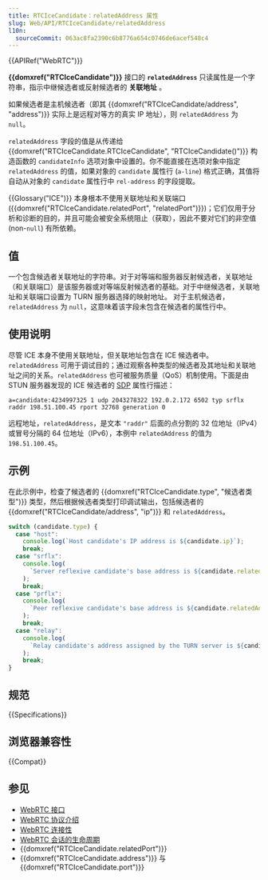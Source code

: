 ```yaml
---
title: RTCIceCandidate：relatedAddress 属性
slug: Web/API/RTCIceCandidate/relatedAddress
l10n:
  sourceCommit: 063ac8fa2390c6b8776a654c0746de6acef548c4
---
```


{{APIRef("WebRTC")}}

**{{domxref("RTCIceCandidate")}}** 接口的 **`relatedAddress`** 只读属性是一个字符串，指示中继候选者或反射候选者的 **关联地址** 。

如果候选者是主机候选者（即其 {{domxref("RTCIceCandidate/address", "address")}} 实际上是远程对等方的真实 IP 地址），则 `relatedAddress` 为 `null`。

`relatedAddress` 字段的值是从传递给 {{domxref("RTCIceCandidate.RTCIceCandidate", "RTCIceCandidate()")}} 构造函数的 `candidateInfo` 选项对象中设置的。你不能直接在选项对象中指定 `relatedAddress` 的值，如果对象的 `candidate` 属性行 (`a-line`) 格式正确，其值将自动从对象的 `candidate` 属性行中 `rel-address` 的字段提取。

{{Glossary("ICE")}} 本身根本不使用关联地址和关联端口 ({{domxref("RTCIceCandidate.relatedPort", "relatedPort")}})；它们仅用于分析和诊断的目的，并且可能会被安全系统阻止（获取），因此不要对它们的非空值 (non-`null`) 有所依赖。

## 值

一个包含候选者关联地址的字符串。对于对等端和服务器反射候选者，关联地址（和关联端口）是该服务器或对等端反射候选者的基础。对于中继候选者，关联地址和关联端口设置为 TURN 服务器选择的映射地址。
对于主机候选者，`relatedAddress` 为 `null`，这意味着该字段未包含在候选者的属性行中。

## 使用说明

尽管 ICE 本身不使用关联地址，但关联地址包含在 ICE 候选者中。`relatedAddress` 可用于调试目的；通过观察各种类型的候选者及其地址和关联地址之间的关系。`relatedAddress` 也可被服务质量（QoS）机制使用。下面是由 STUN 服务器发现的 ICE 候选者的 [SDP](/zh-CN/docs/Web/API/WebRTC_API/Protocols#sdp) 属性行描述：

```plain
a=candidate:4234997325 1 udp 2043278322 192.0.2.172 6502 typ srflx raddr 198.51.100.45 rport 32768 generation 0
```

远程地址，`relatedAddress`，是文本 `"raddr"` 后面的点分割的 32 位地址（IPv4）或冒号分隔的 64 位地址（IPv6），本例中 `relatedAddress` 的值为 `198.51.100.45`。

## 示例

在此示例中，检查了候选者的 {{domxref("RTCIceCandidate.type", "候选者类型")}} 类型，然后根据候选者类型打印调试输出，包括候选者的 {{domxref("RTCIceCandidate/address", "ip")}} 和 `relatedAddress`。

```js
switch (candidate.type) {
  case "host":
    console.log(`Host candidate's IP address is ${candidate.ip}`);
    break;
  case "srflx":
    console.log(
      `Server reflexive candidate's base address is ${candidate.relatedAddress}; reachable at ${candidate.ip}`,
    );
    break;
  case "prflx":
    console.log(
      `Peer reflexive candidate's base address is ${candidate.relatedAddress}; reachable at ${candidate.ip}`,
    );
    break;
  case "relay":
    console.log(
      `Relay candidate's address assigned by the TURN server is ${candidate.relatedAddress}; reachable at ${candidate.ip}`,
    );
    break;
}
```

## 规范

{{Specifications}}

## 浏览器兼容性

{{Compat}}

## 参见

- [WebRTC 接口](/zh-CN/docs/Web/API/WebRTC_API)
- [WebRTC 协议介绍](/zh-CN/docs/Web/API/WebRTC_API/Protocols)
- [WebRTC 连接性](/zh-CN/docs/Web/API/WebRTC_API/Connectivity)
- [WebRTC 会话的生命周期](/zh-CN/docs/Web/API/WebRTC_API/Session_lifetime)
- {{domxref("RTCIceCandidate.relatedPort")}}
- {{domxref("RTCIceCandidate.address")}} 与 {{domxref("RTCIceCandidate.port")}}

